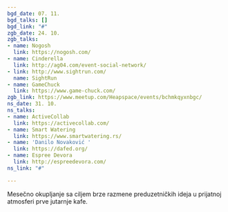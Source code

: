 ```yaml
---
bgd_date: 07. 11.
bgd_talks: []
bgd_link: "#"
zgb_date: 24. 10.
zgb_talks:
- name: Nogosh
  link: https://nogosh.com/
- name: Cinderella
  link: http://ag04.com/event-social-network/
- link: http://www.sightrun.com/
  name: SightRun
- name: GameChuck
  link: https://www.game-chuck.com/
zgb_link: https://www.meetup.com/Heapspace/events/bchmkqyxnbgc/
ns_date: 31. 10.
ns_talks:
- name: ActiveCollab
  link: https://activecollab.com/
- name: Smart Watering
  link: https://www.smartwatering.rs/
- name: 'Danilo Novaković '
  link: https://dafed.org/
- name: Espree Devora
  link: http://espreedevora.com/
ns_link: "#"

---
```

Mesečno okupljanje sa ciljem brze razmene preduzetničkih ideja u prijatnoj atmosferi prve jutarnje kafe.
